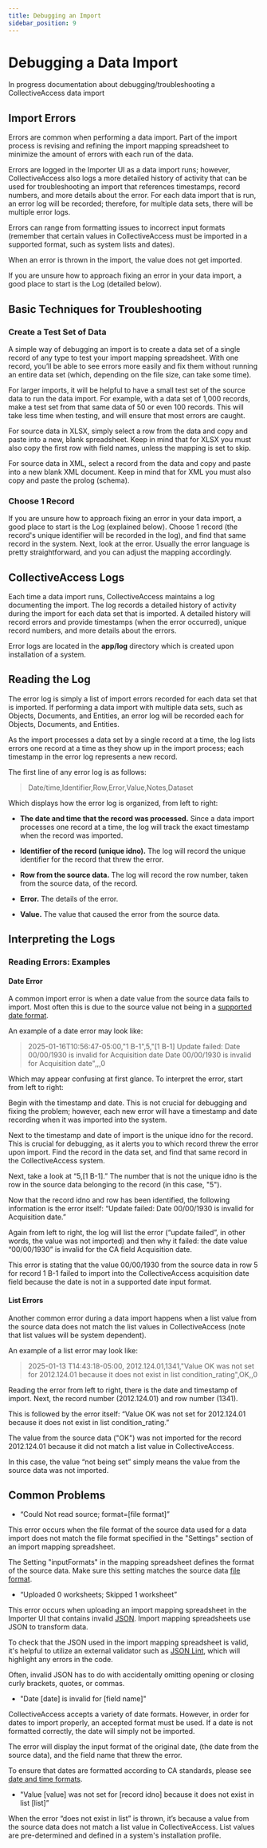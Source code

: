 ```yaml
---
title: Debugging an Import
sidebar_position: 9
---
```


# Debugging a Data Import

In progress documentation about debugging/troubleshooting a CollectiveAccess data import

## Import Errors

Errors are common when performing a data import. Part of the import process is revising and refining the import mapping spreadsheet to minimize the amount of errors with each run of the data.

Errors are logged in the Importer UI as a data import runs; however, CollectiveAccess also logs a more detailed history of activity that can be used for troubleshooting an import that references timestamps, record numbers, and more details about the error. For each data import that is run, an error log will be recorded; therefore, for multiple data sets, there will be multiple error logs. 

Errors can range from formatting issues to incorrect input formats (remember that certain values in CollectiveAccess must be imported in a supported format, such as system lists and dates). 

When an error is thrown in the import, the value does not get imported. 

If you are unsure how to approach fixing an error in your data import, a good place to start is the Log (detailed below). 

## Basic Techniques for Troubleshooting

### Create a Test Set of Data 

A simple way of debugging an import is to create a data set of a single record of any type to test your import mapping spreadsheet. With one record, you’ll be able to see errors more easily and fix them without running an entire data set (which, depending on the file size, can take some time). 

For larger imports, it will be helpful to have a small test set of the source data to run the data import. For example, with a data set of 1,000 records, make a test set from that same data of 50 or even 100 records. This will take less time when testing, and will ensure that most errors are caught. 

For source data in XLSX, simply select a row from the data and copy and paste into a new, blank spreadsheet. Keep in mind that for XLSX you must also copy the first row with field names, unless the mapping is set to skip. 

For source data in XML, select a record from the data and copy and paste into a new blank XML document. Keep in mind that for XML you must also copy and paste the prolog (schema). 

### Choose 1 Record

If you are unsure how to approach fixing an error in your data import, a good place to start is the Log (explained below). Choose 1 record (the record's unique identifier will be recorded in the log), and find that same record in the system. Next, look at the error. Usually the error language is pretty straightforward, and you can adjust the mapping accordingly. 

## CollectiveAccess Logs

Each time a data import runs, CollectiveAccess maintains a log documenting the import. The log records a detailed history of activity during the import for each data set that is imported. A detailed history will record errors and provide timestamps (when the error occurred), unique record numbers, and more details about the errors. 

Error logs are located in the **app/log** directory which is created upon installation of a system. 

## Reading the Log


The error log is simply a list of import errors recorded for each data set that is imported. If performing a data import with multiple data sets, such as Objects, Documents, and Entities, an error log will be recorded each for Objects, Documents, and Entities.

As the import processes a data set by a single record at a time, the log lists errors one record at a time as they show up in the import process; each timestamp in the error log represents a new record.

The first line of any error log is as follows:

> Date/time,Identifier,Row,Error,Value,Notes,Dataset

Which displays how the error log is organized, from left to right: 

* **The date and time that the record was processed.** Since a data import processes one record at a time, the log will track the exact timestamp when the record was imported. 

* **Identifier of the record (unique idno).** The log will record the unique identifier for the record that threw the error. 

* **Row from the source data.** The log will record the row number, taken from the source data, of the record. 

* **Error.** The details of the error.

* **Value.** The value that caused the error from the source data. 

## Interpreting the Logs 

### Reading Errors: Examples

#### Date Error

A common import error is when a date value from the source data fails to import. Most often this is due to the source value not being in a [supported date format](https://docs.collectiveaccess.org/providence/user/dataModelling/metadata/dateTime).   

An example of a date error may look like:

>  2025-01-16T10:56:47-05:00,"1 B-1",5,"[1 B-1] Update failed: Date 00/00/1930 is invalid for Acquisition date Date 00/00/1930 is invalid for Acquisition date",,,0

Which may appear confusing at first glance. To interpret the error, start from left to right:

Begin with the timestamp and date. This is not crucial for debugging and fixing the problem; however, each new error will have a timestamp and date recording when it was imported into the system.

Next to the timestamp and date of import is the unique idno for the record. This is crucial for debugging, as it alerts you to which record threw the error upon import. Find the record in the data set, and find that same record in the CollectiveAccess system.

Next, take a look at “5,[1 B-1].”  The number that is not the unique idno is the row in the source data belonging to the record (in this case, "5").

Now that the record idno and row has been identified, the following information is the error itself: “Update failed: Date 00/00/1930 is invalid for Acquisition date.” 

Again from left to right, the log will list the error (“update failed”, in other words, the value was not imported) and then why it failed: the date value “00/00/1930” is invalid for the CA field Acquisition date. 

This error is stating that the value 00/00/1930 from the source data in row 5 for record 1 B-1 failed to import into the CollectiveAccess acquisition date field because the date is not in a supported date input format.


#### List Errors 

Another common error during a data import happens when a list value from the source data does not match the list values in CollectiveAccess (note that list values will be system dependent). 

An example of a list error may look like:

> 2025-01-13 T14:43:18-05:00, 2012.124.01,1341,"Value OK was not set for 2012.124.01 because it does not exist in list condition_rating",OK,,0

Reading the error from left to right, there is the date and timestamp of import. Next, the record number (2012.124.01) and row number (1341).

This is followed by the error itself: “Value OK was not set for 2012.124.01 because it does not exist in list condition_rating.”

The value from the source data ("OK") was not imported for the record 2012.124.01 because it did not match a list value in CollectiveAccess. 

In this case, the value “not being set” simply means the value from the source data was not imported. 

## Common Problems

* “Could Not read source; format=[file format]”

This error occurs when the file format of the source data used for a data import does not match the file format specified in the "Settings" section of an import mapping spreadsheet. 

The Setting "inputFormats" in the mapping spreadsheet defines the format of the source data. Make sure this setting matches the source data [file format](https://docs.collectiveaccess.org/providence/user/import/file_formats). 

* “Uploaded 0 worksheets; Skipped 1 worksheet”

This error occurs when uploading an import mapping spreadsheet in the Importer UI that contains invalid [JSON](https://www.w3schools.com/js/js_json_intro.asp). Import mapping spreadsheets use JSON to transform data. 

To check that the JSON used in the import mapping spreadsheet is valid, it's helpful to utilize an external validator such as [JSON Lint](https://jsonlint.com/), which will highlight any errors in the code. 

Often, invalid JSON has to do with accidentally omitting opening or closing curly brackets, quotes, or commas. 

* "Date [date] is invalid for [field name]"

CollectiveAccess accepts a variety of date formats. However, in order for dates to import properly, an accepted format must be used. If a date is not formatted correctly, the date will simply not be imported. 

The error will display the input format of the original date, (the date from the source data), and the field name that threw the error. 

To ensure that dates are formatted according to CA standards, please see [date and time formats](https://docs.collectiveaccess.org/providence/user/dataModelling/metadata/dateTime).

* "Value [value] was not set for [record idno] because it does not exist in list [list]”

When the error “does not exist in list” is thrown, it’s because a value from the source data does not match a list value in CollectiveAccess. List values are pre-determined and defined in a system's installation profile. 

